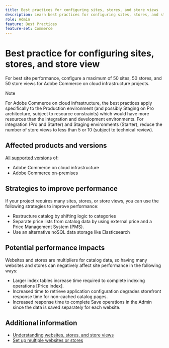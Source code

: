 ```yaml
---
title: Best practices for configuring sites, stores, and store views
description: Learn best practices for configuring sites, stores, and store view to maximize site performance
role: Admin
feature: Best Practices
feature-set: Commerce
---
```


# Best practice for configuring sites, stores, and store view

For best site performance, configure a maximum of 50 sites, 50 stores, and 50 store views for Adobe Commerce on cloud infrastructure projects.

>[!NOTE]
>
>For Adobe Commerce on cloud infrastructure, the best practices apply specifically to the Production environment (and possibly Staging on Pro architecture, subject to resource constraints) which would have more resources than the integration and development environments. For integration (Pro and Starter) and Staging environments (Starter), reduce the number of store views to less than 5 or 10 (subject to technical review).

## Affected products and versions

[All supported versions](../../../release/versions.md) of:

- Adobe Commerce on cloud infrastructure
- Adobe Commerce on-premises

## Strategies to improve performance

If your project requires many sites, stores, or store views, you can use the following strategies to improve performance:

- Restructure catalog by shifting logic to categories
- Separate price lists from catalog data by using external price and a Price Management System (PMS).
- Use an alternative noSQL data storage like Elasticsearch

## Potential performance impacts

Websites and stores are multipliers for catalog data, so having many websites and stores can negatively affect site performance in the following ways:

- Larger index tables increase time required to complete indexing operations [Price index].
- Increased time to retrieve application configuration degrades storefront response time for non-cached catalog pages. 
- Increased response time to complete Save operations in the Admin since the data is saved separately for each website.


## Additional information

- [Understanding websites, stores, and store views](https://devdocs.magento.com/cloud/configure/configure-best-practices.html#sites)
- [Set up multiple websites or stores](https://devdocs.magento.com/cloud/project/project-multi-sites.html)

